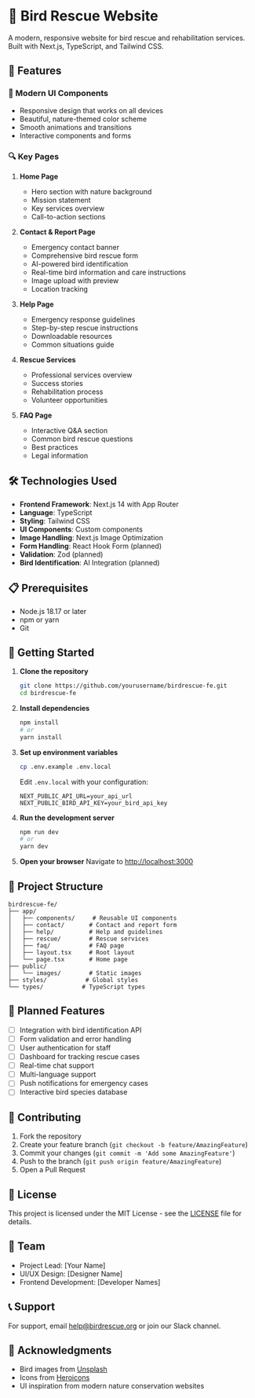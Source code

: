 # 🦜 Bird Rescue Website

A modern, responsive website for bird rescue and rehabilitation services. Built with Next.js, TypeScript, and Tailwind CSS.

## 🌟 Features

### 📱 Modern UI Components
- Responsive design that works on all devices
- Beautiful, nature-themed color scheme
- Smooth animations and transitions
- Interactive components and forms

### 🔍 Key Pages
1. **Home Page**
   - Hero section with nature background
   - Mission statement
   - Key services overview
   - Call-to-action sections

2. **Contact & Report Page**
   - Emergency contact banner
   - Comprehensive bird rescue form
   - AI-powered bird identification
   - Real-time bird information and care instructions
   - Image upload with preview
   - Location tracking

3. **Help Page**
   - Emergency response guidelines
   - Step-by-step rescue instructions
   - Downloadable resources
   - Common situations guide

4. **Rescue Services**
   - Professional services overview
   - Success stories
   - Rehabilitation process
   - Volunteer opportunities

5. **FAQ Page**
   - Interactive Q&A section
   - Common bird rescue questions
   - Best practices
   - Legal information

## 🛠️ Technologies Used

- **Frontend Framework**: Next.js 14 with App Router
- **Language**: TypeScript
- **Styling**: Tailwind CSS
- **UI Components**: Custom components
- **Image Handling**: Next.js Image Optimization
- **Form Handling**: React Hook Form (planned)
- **Validation**: Zod (planned)
- **Bird Identification**: AI Integration (planned)

## 📋 Prerequisites

- Node.js 18.17 or later
- npm or yarn
- Git

## 🚀 Getting Started

1. **Clone the repository**
   ```bash
   git clone https://github.com/yourusername/birdrescue-fe.git
   cd birdrescue-fe
   ```

2. **Install dependencies**
   ```bash
   npm install
   # or
   yarn install
   ```

3. **Set up environment variables**
   ```bash
   cp .env.example .env.local
   ```
   Edit `.env.local` with your configuration:
   ```
   NEXT_PUBLIC_API_URL=your_api_url
   NEXT_PUBLIC_BIRD_API_KEY=your_bird_api_key
   ```

4. **Run the development server**
   ```bash
   npm run dev
   # or
   yarn dev
   ```

5. **Open your browser**
   Navigate to [http://localhost:3000](http://localhost:3000)

## 📁 Project Structure

```
birdrescue-fe/
├── app/
│   ├── components/     # Reusable UI components
│   ├── contact/       # Contact and report form
│   ├── help/          # Help and guidelines
│   ├── rescue/        # Rescue services
│   ├── faq/           # FAQ page
│   ├── layout.tsx     # Root layout
│   └── page.tsx       # Home page
├── public/
│   └── images/        # Static images
├── styles/           # Global styles
└── types/           # TypeScript types
```

## 🔄 Planned Features

- [ ] Integration with bird identification API
- [ ] Form validation and error handling
- [ ] User authentication for staff
- [ ] Dashboard for tracking rescue cases
- [ ] Real-time chat support
- [ ] Multi-language support
- [ ] Push notifications for emergency cases
- [ ] Interactive bird species database

## 🤝 Contributing

1. Fork the repository
2. Create your feature branch (`git checkout -b feature/AmazingFeature`)
3. Commit your changes (`git commit -m 'Add some AmazingFeature'`)
4. Push to the branch (`git push origin feature/AmazingFeature`)
5. Open a Pull Request

## 📄 License

This project is licensed under the MIT License - see the [LICENSE](LICENSE) file for details.

## 👥 Team

- Project Lead: [Your Name]
- UI/UX Design: [Designer Name]
- Frontend Development: [Developer Names]

## 📞 Support

For support, email help@birdrescue.org or join our Slack channel.

## 🙏 Acknowledgments

- Bird images from [Unsplash](https://unsplash.com)
- Icons from [Heroicons](https://heroicons.com)
- UI inspiration from modern nature conservation websites
